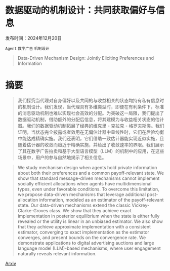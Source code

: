 # 数据驱动的机制设计：共同获取偏好与信息

发布时间：2024年12月20日

`Agent` `数字广告` `机制设计`

> Data-Driven Mechanism Design: Jointly Eliciting Preferences and Information

# 摘要

> 我们探究当代理对自身偏好以及共同的与收益相关的状态均持有私有信息时的机制设计。我们发现，当代理具有多维类型时，即便在有利条件下，标准的消息驱动机制也难以实现社会高效的分配。为突破这一局限，我们提出了数据驱动机制，借助额外的分配后信息，将其建模为与收益相关状态的估计器。我们的数据驱动机制拓展了经典的维克里 - 克拉克 - 格罗夫斯类。我们证明，当状态完全披露或者效用在无偏估计器中呈线性时，它们在后验均衡中能达成精确实施。我们还表明，它们借助一致估计器能实现近似实施，且随着估计器的收敛而趋近于精确实施，并给出了收敛速率的界限。我们展示了其在数字广告拍卖和基于大型语言模型（LLM）的机制中的应用，在这些场景中，用户的参与自然地揭示了相关信息。

> We study mechanism design when agents hold private information about both their preferences and a common payoff-relevant state. We show that standard message-driven mechanisms cannot implement socially efficient allocations when agents have multidimensional types, even under favorable conditions. To overcome this limitation, we propose data-driven mechanisms that leverage additional post-allocation information, modeled as an estimator of the payoff-relevant state. Our data-driven mechanisms extend the classic Vickrey-Clarke-Groves class. We show that they achieve exact implementation in posterior equilibrium when the state is either fully revealed or the utility is linear in an unbiased estimator. We also show that they achieve approximate implementation with a consistent estimator, converging to exact implementation as the estimator converges, and present bounds on the convergence rate. We demonstrate applications to digital advertising auctions and large language model (LLM)-based mechanisms, where user engagement naturally reveals relevant information.

[Arxiv](https://arxiv.org/abs/2412.16132)
